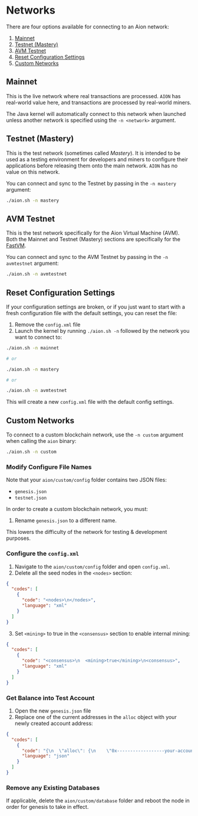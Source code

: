 # Networks

There are four options available for connecting to an Aion network:

1. [Mainnet](#mainnet)
2. [Testnet (Mastery)](#testnet-mastery)
3. [AVM Testnet](#avm-testnet)
4. [Reset Configuration Settings](#reset-configuration-settings)
5. [Custom Networks](#custom-networks)

## Mainnet

This is the live network where real transactions are processed. `AION` has real-world value here, and transactions are processed by real-world miners.

The Java kernel will automatically connect to this network when launched unless another network is specified using the `-n <network>` argument.

## Testnet (Mastery)

This is the test network (sometimes called _Mastery_). It is intended to be used as a testing environment for developers and miners to configure their applications before releasing them onto the main network. `AION` has no value on this network.

You can connect and sync to the Testnet by passing in the `-n mastery` argument:

```bash
./aion.sh -n mastery
```

## AVM Testnet

This is the test network specifically for the Aion Virtual Machine (AVM). Both the Mainnet and Testnet (Mastery) sections are specifically for the [FastVM](/extra/fastvm-node-setup).

You can connect and sync to the AVM Testnet by passing in the `-n avmtestnet` argument:

```bash
./aion.sh -n avmtestnet
```

## Reset Configuration Settings

If your configuration settings are broken, or if you just want to start with a fresh configuration file with the default settings, you can reset the file:

1. Remove the `config.xml` file
2. Launch the kernel by running `./aion.sh -n` followed by the network you want to connect to:

```bash
./aion.sh -n mainnet

# or

./aion.sh -n mastery

# or

./aion.sh -n avmtestnet
```

This will create a new `config.xml` file with the default config settings.

## Custom Networks

To connect to a custom blockchain network, use the `-n custom` argument when calling the `aion` binary:

```bash
./aion.sh -n custom
```

### Modify Configure File Names

Note that your `aion/custom/config` folder contains two JSON files:

- `genesis.json`
- `testnet.json`

In order to create a custom blockchain network, you must:

1. Rename `genesis.json` to a different name.

This lowers the difficulty of the network for testing & development purposes.

### Configure the `config.xml`

1. Navigate to the `aion/custom/config` folder and open `config.xml`.
2. Delete all the seed nodes in the `<nodes>` section:

```json
{
  "codes": [
    {
      "code": "<nodes>\n</nodes>",
      "language": "xml"
    }
  ]
}
```

3. Set `<mining>` to true in the `<consensus>` section to enable internal mining:

```json
{
  "codes": [
    {
      "code": "<consensus>\n  <mining>true</mining>\n<consensus>",
      "language": "xml"
    }
  ]
}
```

### Get Balance into Test Account

1. Open the new `genesis.json` file
2. Replace one of the current addresses in the `alloc` object with your newly created account address:

```json
{
  "codes": [
    {
      "code": "{\n  \"alloc\": {\n    \"0x------------------your-account-address--------------------------\": {\n      \"balance\": \"314159000000000000000000\"\n    },\n    \"0xa0353561f8b6b5a8b56d535647a4ddd7278e80c2494e3314d1f0605470f56925\": {\n      \"balance\": \"314159000000000000000000\"\n    },\n    \"0xa0274c1858ca50576f4d4d18b719787b76bb454c33749172758a620555bf4586\": {\n      \"balance\": \"314159000000000000000000\"\n    },\n    ...\n  },",
      "language": "json"
    }
  ]
}
```

### Remove any Existing Databases

If applicable, delete the `aion/custom/database` folder and reboot the node in order for genesis to take in effect.